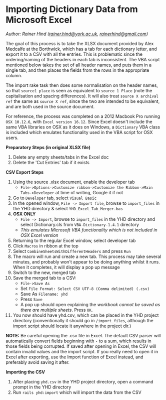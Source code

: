 # Importing Dictionary Data from Microsoft Excel 
*Author: Rainer Hind (rainer.hind@york.ac.uk, rainerhind@gmail.com)*

The goal of this process is to take the XLSX document provided by Alex Medcalfe at the Borthwick, which has a tab for each dictionary letter, and export it to a CSV with all the entries. This is problematic since the ordering/naming of the headers in each tab is inconsistent. The VBA script mentioned below takes the set of all header names, and puts them in a single tab, and then places the fields from the rows in the appropriate column.

The import rake task then does some normalisation on the header names, so that `source1 place` is seen as equivalent to `source 1 Place` (note the capitalisation and spacing differences). It will also treat `source X archival ref` the same as `source X ref`, since the two are intended to be equivalent, and are both used in the source document.

For reference, the process was completed on a 2012 Macbook Pro running `OSX 10.12.6`, with `Excel version 16.12`. Since Excel doesn't include the same VBA libraries on OSX as it does on Windows, a `Dictionary` VBA class is included which emulates functionality used in the VBA script for OSX users.

**Preparatory Steps (in original XLSX file)**
 1. Delete any empty sheets/tabs in the Excel doc
 2. Delete the 'Cut Entries' tab if it exists

**CSV Export Steps**
 1. Using the source .xlsx document, enable the developer tab	
	 - `File->Options->Customize ribbon->Customize the Ribbon->Main Tabs->Developer` at time of writing, Google it if not
2. Go to `Developer` tab, select `Visual Basic`
3. In the opened window, `File -> Import file`, browse to `import_files` in the YHD directory & select `YHD_Excel_Tab_Merger.bas`
4. **OSX ONLY** 
	- `File -> Import`, browse to `import_files` in the YHD directory and select Dictionary.cls from `VBA-Dictionary-1.4.1` directory
	- *This emulates Microsoft VBA functionality which is not included in OSX Excel version*
5. Returning to the regular Excel window, select developer tab
6. Click `Macros` in ribbon at the top
7. Select `CombineSheetsWithDifferentHeaders` and press `Run`
8. The macro will run and create a new tab. This process may take several minutes, and probably won't appear to be doing anything whilst it runs. When it completes, it will display a pop up message
9. Switch to the new, merged tab
10. Save the merged tab to a CSV:
	- `File->Save As`
	- Set `File Format: Select CSV UTF-8 (Comma delimited) (.csv)`
	- Save As `Filename: yhd`
	- Press `Save`
	- A pop up should open explaining the *workbook cannot be saved as there are multiple sheets*. Press `OK`.
11. You now should have yhd.csv, which can be placed in the YHD project directory (conventionally it should go in `/import_files`, although the import script should locate it anywhere in the project dir.)

**NOTE:** Be careful opening the .csv file in Excel. The default CSV parser will automatically convert fields beginning with `-` to a sum, which results in those fields being corrupted. If saved after opening in Excel, the CSV will contain invalid values and the import script. If you really need to open it in Excel after exporting, use the Import function of Excel instead, and preferably avoid saving it after.

**Importing the CSV**
1. After placing `yhd.csv` in the YHD project directory, open a command prompt in the YHD directory
2. Run `rails yhd:import` which will import the data from the CSV